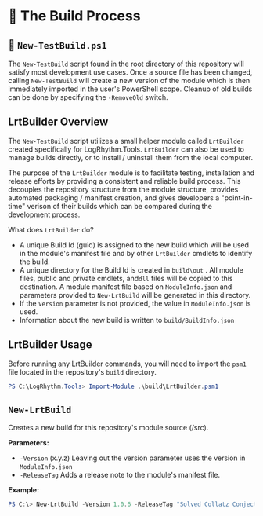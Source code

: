 # :hammer: The Build Process

## :page_with_curl: `New-TestBuild.ps1`

The `New-TestBuild` script found in the root directory of this repository will satisfy most development use cases. Once a source file has been changed, calling `New-TestBuild` will create a new version of the module which is then immediately imported in the user's PowerShell scope.  Cleanup of old builds can be done by specifying the `-RemoveOld` switch.

## LrtBuilder Overview

The `New-TestBuild` script utilizes a small helper module called `LrtBuilder` created specifically for LogRhythm.Tools.   `LrtBuilder` can also be used to manage builds directly, or to install / uninstall them from the local computer.

The purpose of the `LrtBuilder` module is to facilitate testing, installation and release efforts by providing a consistent and reliable build process. This decouples the repository structure from the module structure, provides automated packaging / manifest creation, and gives developers a "point-in-time" verison of their builds which can be compared during the development process.

What does `LrtBuilder` do?

* A unique Build Id (guid) is assigned to the new build which will be used in the module's manifest file and by other `LrtBuilder` cmdlets to identify the build.
* A unique directory for the Build Id is created in `build\out` . All module files, public and private cmdlets, and`dll` files will be copied to this destination. A module manifest file based on `ModuleInfo.json` and parameters provided to `New-LrtBuild` will be generated in this directory.
* If the `Version` parameter is not provided, the value in `ModuleInfo.json` is used.
* Information about the new build is written to `build/BuildInfo.json`

## LrtBuilder Usage

Before running any LrtBuilder commands, you will need to import the `psm1` file located in the repository's `build` directory.

```PowerShell
PS C:\LogRhythm.Tools> Import-Module .\build\LrtBuilder.psm1
```

## `New-LrtBuild`

Creates a new build for this repository's module source (/src).

**Parameters:**

* `-Version` (x.y.z) Leaving out the version parameter uses the version in `ModuleInfo.json`
* `-ReleaseTag` Adds a release note to the module's manifest file.

**Example:**

```PowerShell
PS C:\> New-LrtBuild -Version 1.0.6 -ReleaseTag "Solved Collatz Conjecture"
```
